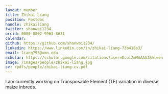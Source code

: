 ```yaml
---
layout: member
title: Zhikai Liang
position: Postdoc
handle: zhikailiang
twitter: shanwai1234
orcid: 0000-0002-9963-8631
calendar: 
github: https://github.com/shanwai1234/
linkedin: https://www.linkedin.com/in/zhikai-liang-73b418a3/
email: liang795@umn.edu
scholar: https://scholar.google.com/citations?user=DcoiZmMAAAAJ&hl=en
image: /images/people/zhikai-liang.jpg
cv: /pdfs/people/zhikai-liang-cv.pdf
---
```

I am currently working on Transposable Element (TE) variation in diverse maize inbreds. 
